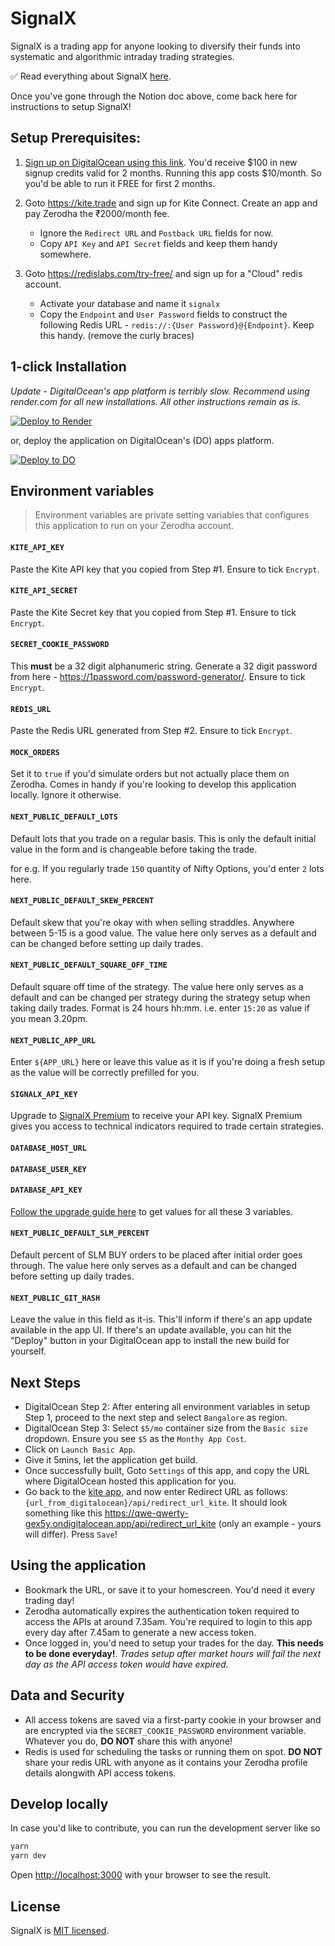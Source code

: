 # SignalX

SignalX is a trading app for anyone looking to diversify their funds into systematic and algorithmic intraday trading strategies.

✅ Read everything about SignalX [here](https://signalx.club).

Once you've gone through the Notion doc above, come back here for instructions to setup SignalX!

## Setup Prerequisites:

1. [Sign up on DigitalOcean using this link](https://m.do.co/c/d9db955b428e). You'd receive $100 in new signup credits valid for 2 months. Running this app costs $10/month. So you'd be able to run it FREE for first 2 months.

2) Goto https://kite.trade and sign up for Kite Connect. Create an app and pay Zerodha the ₹2000/month fee.

   - Ignore the `Redirect URL` and `Postback URL` fields for now.
   - Copy `API Key` and `API Secret` fields and keep them handy somewhere.

3) Goto https://redislabs.com/try-free/ and sign up for a "Cloud" redis account.

   - Activate your database and name it `signalx`
   - Copy the `Endpoint` and `User Password` fields to construct the following Redis URL - `redis://:{User Password}@{Endpoint}`. Keep this handy. (remove the curly braces)

## 1-click Installation

_Update - DigitalOcean's app platform is terribly slow. Recommend using render.com for all new installations. All other instructions remain as is._

[![Deploy to Render](https://render.com/images/deploy-to-render-button.svg)](https://render.com/deploy)

or, deploy the application on DigitalOcean's (DO) apps platform.

[![Deploy to DO](https://www.deploytodo.com/do-btn-blue.svg)](https://cloud.digitalocean.com/apps/new?repo=https://github.com/aakashlpin/kha-ching/tree/master&refcode=d9db955b428e)

## Environment variables

> Environment variables are private setting variables that configures this application to run on your Zerodha account.

#### `KITE_API_KEY`

Paste the Kite API key that you copied from Step #1. Ensure to tick `Encrypt`.

#### `KITE_API_SECRET`

Paste the Kite Secret key that you copied from Step #1. Ensure to tick `Encrypt`.

#### `SECRET_COOKIE_PASSWORD`

This **must** be a 32 digit alphanumeric string. Generate a 32 digit password from here - https://1password.com/password-generator/. Ensure to tick `Encrypt`.

#### `REDIS_URL`

Paste the Redis URL generated from Step #2. Ensure to tick `Encrypt`.

#### `MOCK_ORDERS`

Set it to `true` if you'd simulate orders but not actually place them on Zerodha. Comes in handy if you're looking to develop this application locally. Ignore it otherwise.

#### `NEXT_PUBLIC_DEFAULT_LOTS`

Default lots that you trade on a regular basis. This is only the default initial value in the form and is changeable before taking the trade.

for e.g. If you regularly trade `150` quantity of Nifty Options, you'd enter `2` lots here.

#### `NEXT_PUBLIC_DEFAULT_SKEW_PERCENT`

Default skew that you're okay with when selling straddles. Anywhere between 5-15 is a good value. The value here only serves as a default and can be changed before setting up daily trades.

#### `NEXT_PUBLIC_DEFAULT_SQUARE_OFF_TIME`

Default square off time of the strategy. The value here only serves as a default and can be changed per strategy during the strategy setup when taking daily trades. Format is 24 hours hh:mm. i.e. enter `15:20` as value if you mean 3.20pm.

#### `NEXT_PUBLIC_APP_URL`

Enter `${APP_URL}` here or leave this value as it is if you're doing a fresh setup as the value will be correctly prefilled for you.

#### `SIGNALX_API_KEY`

Upgrade to [SignalX Premium](https://imjo.in/q6g7cB) to receive your API key. SignalX Premium gives you access to technical indicators required to trade certain strategies.

#### `DATABASE_HOST_URL`

#### `DATABASE_USER_KEY`

#### `DATABASE_API_KEY`

[Follow the upgrade guide here](https://www.notion.so/Release-notes-20-06-2021-84859083abca4f5bb2ed229eea8642f2#7a05ef9737904c148ea299177f1de8f0) to get values for all these 3 variables.

#### `NEXT_PUBLIC_DEFAULT_SLM_PERCENT`

Default percent of SLM BUY orders to be placed after initial order goes through. The value here only serves as a default and can be changed before setting up daily trades.

#### `NEXT_PUBLIC_GIT_HASH`

Leave the value in this field as it-is. This'll inform if there's an app update available in the app UI. If there's an update available, you can hit the "Deploy" button in your DigitalOcean app to install the new build for yourself.

## Next Steps

- DigitalOcean Step 2: After entering all environment variables in setup Step 1, proceed to the next step and select `Bangalore` as region.
- DigitalOcean Step 3: Select `$5/mo` container size from the `Basic size` dropdown. Ensure you see `$5` as the `Monthy App Cost`.
- Click on `Launch Basic App`.
- Give it 5mins, let the application get build.
- Once successfully built, Goto `Settings` of this app, and copy the URL where DigitalOcean hosted this application for you.
- Go back to the [kite app](https://kite.trade/), and now enter Redirect URL as follows: `{url_from_digitalocean}/api/redirect_url_kite`. It should look something like this https://qwe-qwerty-gex5y.ondigitalocean.app/api/redirect_url_kite (only an example - yours will differ). Press `Save`!

## Using the application

- Bookmark the URL, or save it to your homescreen. You'd need it every trading day!
- Zerodha automatically expires the authentication token required to access the APIs at around 7.35am. You're required to login to this app every day after 7.45am to generate a new access token.
- Once logged in, you'd need to setup your trades for the day. **This needs to be done everyday!**. _Trades setup after market hours will fail the next day as the API access token would have expired._

## Data and Security

- All access tokens are saved via a first-party cookie in your browser and are encrypted via the `SECRET_COOKIE_PASSWORD` environment variable. Whatever you do, **DO NOT** share this with anyone!
- Redis is used for scheduling the tasks or running them on spot. **DO NOT** share your redis URL with anyone as it contains your Zerodha profile details alongwith API access tokens.

## Develop locally

In case you'd like to contribute, you can run the development server like so

```bash
yarn
yarn dev
```

Open [http://localhost:3000](http://localhost:3000) with your browser to see the result.

## License

SignalX is [MIT licensed](https://github.com/aakashlpin/kha-ching/blob/master/LICENSE.md).
